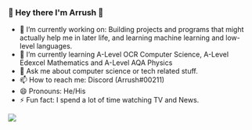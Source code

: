 ### 👋 Hey there I'm Arrush 👋

<!-- **ArrushC/ArrushC** is a ✨ _special_ ✨ repository because its `README.md` (this file) appears on your GitHub profile.-->

- 🔭 I’m currently working on: Building projects and programs that might actually help me in later life, and learning machine learning and low-level languages.
- 🌱 I’m currently learning A-Level OCR Computer Science, A-Level Edexcel Mathematics and A-Level AQA Physics
- 💬 Ask me about computer science or tech related stuff.
- 📫 How to reach me: Discord (Arrush#00211)
- 😄 Pronouns: He/His
- ⚡ Fun fact: I spend a lot of time watching TV and News.

<img src="https://github-readme-stats.vercel.app/api?username=arrushc&&show_icons=true&hide_border=true&title_color=ffffff&icon_color=4C71F2&text_color=daf7dc&bg_color=151515">

